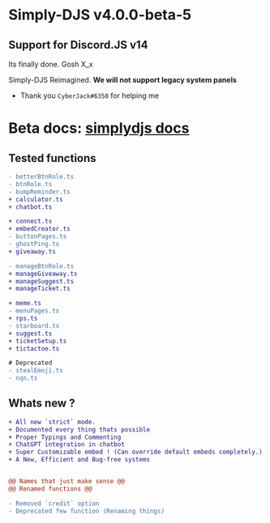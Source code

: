 # Simply-DJS v4.0.0-beta-5

## Support for Discord.JS v14

Its finally done. Gosh X_x

Simply-DJS Reimagined.
**We will not support legacy system panels**

- Thank you `CyberJack#6350` for helping me

# Beta docs: [simplydjs docs](https://simplyd.pages.dev)

## Tested functions

```diff
- betterBtnRole.ts
- btnRole.ts
- bumpReminder.ts
+ calculator.ts
+ chatbot.ts

+ connect.ts
+ embedCreator.ts
- buttonPages.ts
- ghostPing.ts
+ giveaway.ts

- manageBtnRole.ts
+ manageGiveaway.ts
+ manageSuggest.ts
+ manageTicket.ts

+ meme.ts
- menuPages.ts
+ rps.ts
- starboard.ts
+ suggest.ts
+ ticketSetup.ts
+ tictactoe.ts

# Deprecated
- stealEmoji.ts
- nqn.ts
```

## Whats new ?

```diff
+ All new `strict` mode.
+ Documented every thing thats possible
+ Proper Typings and Commenting
+ ChatGPT integration in chatbot
+ Super Customizable embed ! (Can override default embeds completely.)
+ A New, Efficient and Bug-free systems


@@ Names that just make sense @@
@@ Renamed functions @@

- Removed `credit` option
- Deprecated few function (Renaming things)
```
